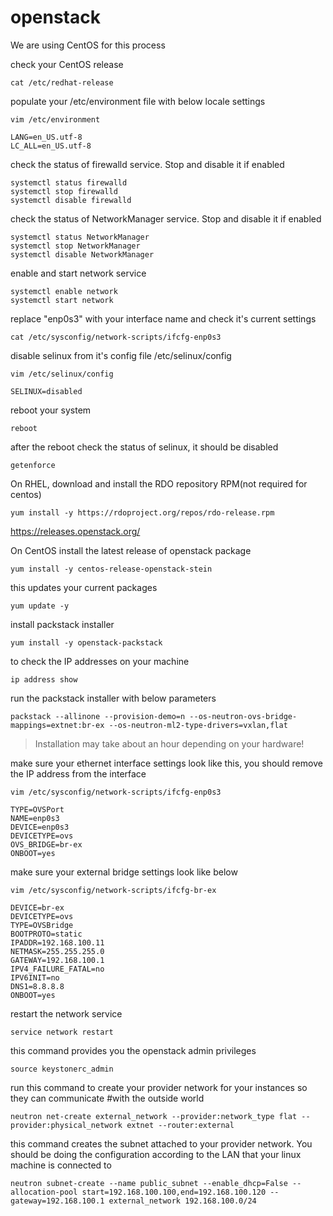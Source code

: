 # openstack

We are using CentOS for this process

check your CentOS release 
```
cat /etc/redhat-release
```

populate your /etc/environment file with below locale settings 
```
vim /etc/environment
```
```
LANG=en_US.utf-8
LC_ALL=en_US.utf-8
```

check the status of firewalld service. Stop and disable it if enabled
```
systemctl status firewalld
systemctl stop firewalld
systemctl disable firewalld
```

check the status of NetworkManager service. Stop and disable it if enabled
```
systemctl status NetworkManager
systemctl stop NetworkManager
systemctl disable NetworkManager
```

enable and start network service
```
systemctl enable network 
systemctl start network
```

replace "enp0s3" with your interface name and check it's current settings
```
cat /etc/sysconfig/network-scripts/ifcfg-enp0s3
```

disable selinux from it's config file /etc/selinux/config 
```
vim /etc/selinux/config
```
```
SELINUX=disabled
```

reboot your system
```
reboot
```

after the reboot check the status of selinux, it should be disabled
```
getenforce
```

On RHEL, download and install the RDO repository RPM(not required for centos)
```
yum install -y https://rdoproject.org/repos/rdo-release.rpm
```

https://releases.openstack.org/

On CentOS install the latest release of openstack package
```
yum install -y centos-release-openstack-stein
```

this updates your current packages
```
yum update -y
```

install packstack installer
```
yum install -y openstack-packstack
```

to check the IP addresses on your machine 
```
ip address show
```

run the packstack installer with below parameters
```
packstack --allinone --provision-demo=n --os-neutron-ovs-bridge-mappings=extnet:br-ex --os-neutron-ml2-type-drivers=vxlan,flat
```
> Installation may take about an hour depending on your hardware!

make sure your ethernet interface settings look like this, you should remove the IP address from the interface
```
vim /etc/sysconfig/network-scripts/ifcfg-enp0s3
```
```
TYPE=OVSPort
NAME=enp0s3
DEVICE=enp0s3
DEVICETYPE=ovs
OVS_BRIDGE=br-ex
ONBOOT=yes
```

make sure your external bridge settings look like below
```
vim /etc/sysconfig/network-scripts/ifcfg-br-ex
```
```
DEVICE=br-ex
DEVICETYPE=ovs
TYPE=OVSBridge
BOOTPROTO=static
IPADDR=192.168.100.11
NETMASK=255.255.255.0
GATEWAY=192.168.100.1
IPV4_FAILURE_FATAL=no
IPV6INIT=no
DNS1=8.8.8.8
ONBOOT=yes
```

restart the network service
```
service network restart
```

this command provides you the openstack admin privileges
```
source keystonerc_admin
```

run this command to create your provider network for your instances so they can communicate #with the outside world
```
neutron net-create external_network --provider:network_type flat --provider:physical_network extnet --router:external
```

this command creates the subnet attached to your provider network. You should be doing the configuration according to the LAN that your linux machine is connected to
```
neutron subnet-create --name public_subnet --enable_dhcp=False --allocation-pool start=192.168.100.100,end=192.168.100.120 --gateway=192.168.100.1 external_network 192.168.100.0/24
```
